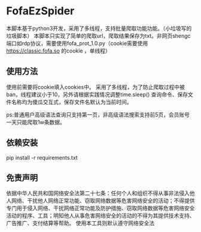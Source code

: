 # FofaEzSpider
  本脚本基于python3开发，采用了多线程，支持批量爬取功能功能。（小垃圾写的垃圾脚本）
  本脚本只实现了简单的爬取url，爬取结果保存为txt。非网页shengc端口如rdp协议，需要使用fofa_prot_1.0.py（cookie需要使用 https://classic.fofa.so 的cookie ，单线程）
## 使用方法
  使用前需要将cookie填入cookies中。
  采用了多线程，为了防止爬取过程中被ban，线程建议小于10，另外请根据实践情况调整time.sleep()
  查询命令、保存文件名称均为傻瓜交互式，保存文件名默认为当前时间。
  
  ps:普通用户高级语法查询只支持第一页，非高级语法搜索支持前5页，会员账号一天只能爬取1w条数据。
## 依赖安装
pip install -r requirements.txt
## 免责声明
  依据中华人民共和国网络安全法第二十七条：任何个人和组织不得从事非法侵入他人网络、干扰他人网络正常功能、窃取网络数据等危害网络安全的活动；不得提供专门用于侵入网络、干扰网络正常功能及防护措施、窃取网络数据等危害网络安全活动的程序、工具；明知他人从事危害网络安全的活动的不得为其提供技术支持、广告推广、支付结算等帮助。
  使用本工具则默认遵守网络安全法
